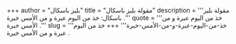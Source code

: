 +++
author = "بليز باسكال"
title = "مقولة بليز باسكال"
description = '''مقولة بليز باسكال: خذ من اليوم عبرة و من الأمس خبرة .'''
quote = '''خذ من اليوم عبرة و من الأمس خبرة .'''
slug = '''خذ-من-اليوم-عبرة-و-من-الأمس-خبرة'''
+++
خذ من اليوم عبرة و من الأمس خبرة .
